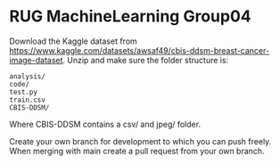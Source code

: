 # RUG MachineLearning Group04
Download the Kaggle dataset from https://www.kaggle.com/datasets/awsaf49/cbis-ddsm-breast-cancer-image-dataset. Unzip and make sure the folder structure is:
```
analysis/
code/
test.py
train.csv
CBIS-DDSM/
```

Where CBIS-DDSM contains a csv/ and jpeg/ folder.

Create your own branch for development to which you can push freely. When merging with main create a pull request from your own branch.
